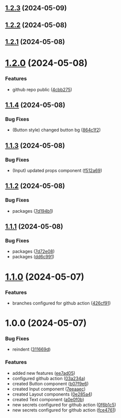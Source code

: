 ## [1.2.3](https://github.com/Fabi0pi/open-ui/compare/v1.2.2...v1.2.3) (2024-05-09)

## [1.2.2](https://github.com/Fabi0pi/open-ui/compare/v1.2.1...v1.2.2) (2024-05-08)

## [1.2.1](https://github.com/Fabi0pi/open-ui/compare/v1.2.0...v1.2.1) (2024-05-08)

# [1.2.0](https://github.com/Fabi0pi/open-ui/compare/v1.1.4...v1.2.0) (2024-05-08)


### Features

*  github repo public ([4cbb275](https://github.com/Fabi0pi/open-ui/commit/4cbb27579723b666bad4db4cd9c6fa6b560fe95c))

## [1.1.4](https://github.com/Fabi0pi/open-ui/compare/v1.1.3...v1.1.4) (2024-05-08)


### Bug Fixes

* (Button style) changed button bg ([864c1f2](https://github.com/Fabi0pi/open-ui/commit/864c1f26f4168a0f001fade528eb544254590924))

## [1.1.3](https://github.com/Fabi0pi/open-ui/compare/v1.1.2...v1.1.3) (2024-05-08)


### Bug Fixes

* (Input) updated props component ([f512a69](https://github.com/Fabi0pi/open-ui/commit/f512a69410b8415719b393e228f457ab0cf01828))

## [1.1.2](https://github.com/Fabi0pi/open-ui/compare/v1.1.1...v1.1.2) (2024-05-08)


### Bug Fixes

* packages ([7d194b1](https://github.com/Fabi0pi/open-ui/commit/7d194b16d4bf42fd3ddbf85267f8ecf7f2b2fa5b))

## [1.1.1](https://github.com/Fabi0pi/open-ui/compare/v1.1.0...v1.1.1) (2024-05-08)


### Bug Fixes

* packages ([7d72e08](https://github.com/Fabi0pi/open-ui/commit/7d72e082b35d573493287063a495fef9f4be6a98))
* packages ([dd6c991](https://github.com/Fabi0pi/open-ui/commit/dd6c99184cc5db3dd71c882c701b702bce73ebe7))

# [1.1.0](https://github.com/Fabi0pi/open-ui/compare/v1.0.0...v1.1.0) (2024-05-07)


### Features

* branches configured for github action ([426cf91](https://github.com/Fabi0pi/open-ui/commit/426cf91cb48ab0aa20e3d49db1e29e8639f6ed2d))

# 1.0.0 (2024-05-07)


### Bug Fixes

* reindent ([311669d](https://github.com/Fabi0pi/open-ui/commit/311669df1d552aa4995595d8cad4bd2a61510c20))


### Features

* added new features ([ee7ad05](https://github.com/Fabi0pi/open-ui/commit/ee7ad050759806cab81cc78e1c325815213f646f))
* configured github action ([03a234a](https://github.com/Fabi0pi/open-ui/commit/03a234ad44adc9140408e2921946178251391e86))
* created Button component ([b07f9e6](https://github.com/Fabi0pi/open-ui/commit/b07f9e67bc066a8a553b80af845ae802c17f4842))
* created Input component ([7eeaaec](https://github.com/Fabi0pi/open-ui/commit/7eeaaeca2297cbd1375e28b16f4ae4d9bef1d797))
* created Layout components ([0e285a4](https://github.com/Fabi0pi/open-ui/commit/0e285a40f5f20ca805b4a6643dcc69921bb9bb9d))
* created Text component ([a0e0f0b](https://github.com/Fabi0pi/open-ui/commit/a0e0f0b50ea6e0de79f65b3f9ce3be182eb79f6c))
* new secrets configured for github action ([0f6b1c5](https://github.com/Fabi0pi/open-ui/commit/0f6b1c58cb5b2a3e45f93047b75ab630d3c2fd54))
* new secrets configured for github action ([fce4761](https://github.com/Fabi0pi/open-ui/commit/fce476133efe13b8cac672d131072ab19c02665f))
